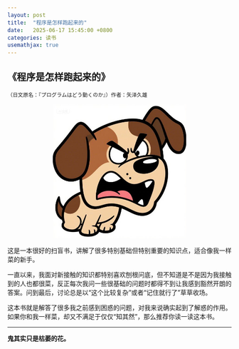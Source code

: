 ```yaml
---
layout: post
title:  "程序是怎样跑起来的"
date:   2025-06-17 15:45:00 +0800
categories: 读书
usemathjax: true
---
```


## 《程序是怎样跑起来的》​
<small>​（日文原名：『プログラムはどう動くのか』）</small> 
<small>​​作者​：​矢泽久雄​</small>

<p align="center">
  <img src="/assets/img/ogp.png" alt="本地图片" width="300">
</p>

这是一本很好的扫盲书，讲解了很多特别基础但特别重要的知识点，适合像我一样菜的新手。

一直以来，我面对新接触的知识都特别喜欢刨根问底，但不知道是不是因为我接触到的人也都很菜，反正每次我问一些很基础的问题时都得不到让我感到豁然开朗的答案。问到最后，讨论总是以“这个比较复杂”或者“记住就行了”草草收场。

这本书就是解答了很多我之前感到困惑的问题，对我来说确实起到了解惑的作用。如果你和我一样菜，却又不满足于仅仅“知其然”，那么推荐你读一读这本书。






<hr>





**鬼其实只是枯萎的花。**
